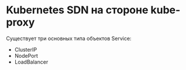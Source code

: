 # Kubernetes SDN на стороне kube-proxy

Cуществует три основных типа объектов Service:

* ClusterIP
* NodePort
* LoadBalancer



